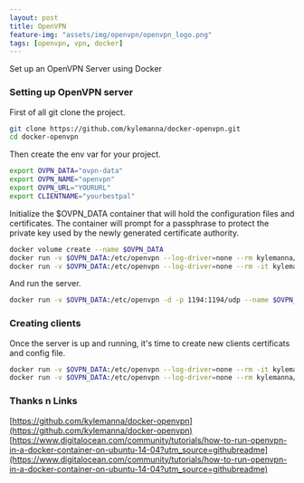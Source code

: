 ```yaml
---
layout: post
title: OpenVPN
feature-img: "assets/img/openvpn/openvpn_logo.png"
tags: [openvpn, vpn, docker]
---
```



Set up an OpenVPN Server using Docker

### Setting up OpenVPN server
First of all git clone the project.
```bash
git clone https://github.com/kylemanna/docker-openvpn.git
cd docker-openvpn
```

Then create the env var for your project.
```bash
export OVPN_DATA="ovpn-data"
export OVPN_NAME="openvpn"
export OVPN_URL="YOURURL"
export CLIENTNAME="yourbestpal"
```
Initialize the $OVPN_DATA container that will hold the configuration files and certificates. 
The container will prompt for a passphrase to protect the private key used by the newly generated certificate authority.

```bash
docker volume create --name $OVPN_DATA
docker run -v $OVPN_DATA:/etc/openvpn --log-driver=none --rm kylemanna/openvpn ovpn_genconfig -u udp://$OVPN_URL
docker run -v $OVPN_DATA:/etc/openvpn --log-driver=none --rm -it kylemanna/openvpn ovpn_initpki
```
And run the server.
```bash
docker run -v $OVPN_DATA:/etc/openvpn -d -p 1194:1194/udp --name $OVPN_NAME --cap-add=NET_ADMIN kylemanna/openvpn
```

### Creating clients
Once the server is up and running, it's time to create new clients certificats and config file.
```bash
docker run -v $OVPN_DATA:/etc/openvpn --log-driver=none --rm -it kylemanna/openvpn easyrsa build-client-full $CLIENTNAME
docker run -v $OVPN_DATA:/etc/openvpn --log-driver=none --rm kylemanna/openvpn ovpn_getclient $CLIENTNAME > $CLIENTNAME.ovpn
```

### Thanks n Links
[https://github.com/kylemanna/docker-openvpn](https://github.com/kylemanna/docker-openvpn)  
[https://www.digitalocean.com/community/tutorials/how-to-run-openvpn-in-a-docker-container-on-ubuntu-14-04?utm_source=githubreadme](https://www.digitalocean.com/community/tutorials/how-to-run-openvpn-in-a-docker-container-on-ubuntu-14-04?utm_source=githubreadme)